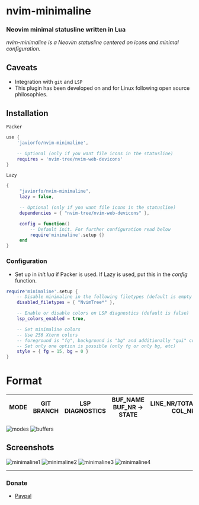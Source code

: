 # nvim-minimaline
### Neovim minimal statusline written in Lua
*nvim-minimaline is a Neovim statusline centered on icons and minimal configuration.*

## Caveats
- Integration with `git` and `LSP`
- This plugin has been developed on and for Linux following open source philosophies.

## Installation
`Packer`
```lua
use {
    'javiorfo/nvim-minimaline',

    -- Optional (only if you want file icons in the statusline)
    requires = 'nvim-tree/nvim-web-devicons'
}
```
`Lazy`
```lua
{
     "javiorfo/nvim-minimaline",
     lazy = false,

     -- Optional (only if you want file icons in the statusline)
     dependencies = { "nvim-tree/nvim-web-devicons" },

     config = function()
         -- Default init. For further configuration read below
         require'minimaline'.setup {}
     end
}
```

### Configuration
- Set up in *init.lua* if Packer is used. If Lazy is used, put this in the *config* function.
```lua
require'minimaline'.setup {
    -- Disable minimaline in the following filetypes (default is empty table)
    disabled_filetypes = { "NvimTree*" },

    -- Enable or disable colors on LSP diagnostics (default is false)
    lsp_colors_enabled = true,

    -- Set minimaline colors
    -- Use 256 Xterm colors
    -- foreground is "fg", background is "bg" and additionally "gui" could contain "bold", "italic" or combination "bold,italic"
    -- Set only one option is possible (only fg or only bg, etc)
    style = { fg = 15, bg = 0 }
}
```

# Format
| MODE | GIT BRANCH | LSP DIAGNOSTICS | BUF_NAME BUF_NR -> STATE | LINE_NR/TOTAL_LINES COL_NR | ENCODING |
| ---- | ---- | ---- | ---- | ---- | ---- |

<img src="https://github.com/javiorfo/img/blob/master/nvim-minimaline/minimaline-modes.png?raw=true" alt="modes" />
<img src="https://github.com/javiorfo/img/blob/master/nvim-minimaline/minimaline-buffers.png?raw=true" alt="buffers" />

## Screenshots
<img src="https://github.com/javiorfo/img/blob/master/nvim-minimaline/minimaline1.png?raw=true" alt="minimaline1" />

<img src="https://github.com/javiorfo/img/blob/master/nvim-minimaline/minimaline2.png?raw=true" alt="minimaline2" />

<img src="https://github.com/javiorfo/img/blob/master/nvim-minimaline/minimaline3.png?raw=true" alt="minimaline3" />

<img src="https://github.com/javiorfo/img/blob/master/nvim-minimaline/minimaline4.png?raw=true" alt="minimaline4" />

---

### Donate
- [Paypal](https://www.paypal.com/donate/?hosted_button_id=FA7SGLSCT2H8G)
